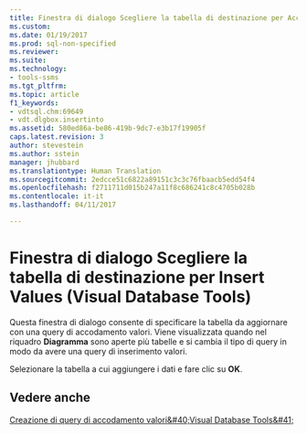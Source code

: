 ```yaml
---
title: Finestra di dialogo Scegliere la tabella di destinazione per Accodamento valori | Microsoft Docs
ms.custom: 
ms.date: 01/19/2017
ms.prod: sql-non-specified
ms.reviewer: 
ms.suite: 
ms.technology:
- tools-ssms
ms.tgt_pltfrm: 
ms.topic: article
f1_keywords:
- vdtsql.chm:69649
- vdt.dlgbox.insertinto
ms.assetid: 580ed86a-be86-419b-9dc7-e3b17f19905f
caps.latest.revision: 3
author: stevestein
ms.author: sstein
manager: jhubbard
ms.translationtype: Human Translation
ms.sourcegitcommit: 2edcce51c6822a89151c3c3c76fbaacb5edd54f4
ms.openlocfilehash: f2711711d015b247a11f8c686241c8c4705b028b
ms.contentlocale: it-it
ms.lasthandoff: 04/11/2017

---
```

# <a name="choose-target-table-for-insert-values-dialog-box-visual-database-tools"></a>Finestra di dialogo Scegliere la tabella di destinazione per Insert Values (Visual Database Tools)
Questa finestra di dialogo consente di specificare la tabella da aggiornare con una query di accodamento valori. Viene visualizzata quando nel riquadro **Diagramma** sono aperte più tabelle e si cambia il tipo di query in modo da avere una query di inserimento valori.  
  
Selezionare la tabella a cui aggiungere i dati e fare clic su **OK**.  
  
## <a name="see-also"></a>Vedere anche  
[Creazione di query di accodamento valori&amp;#40;Visual Database Tools&amp;#41;](../../ssms/visual-db-tools/create-insert-values-queries-visual-database-tools.md)  
  

